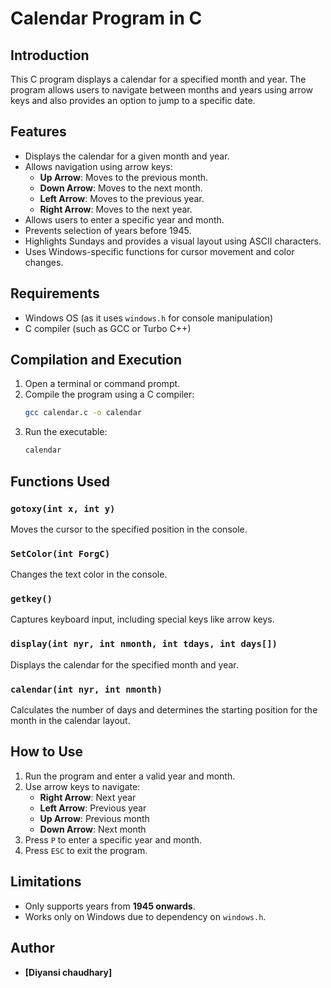 # Calendar Program in C

## Introduction
This C program displays a calendar for a specified month and year. The program allows users to navigate between months and years using arrow keys and also provides an option to jump to a specific date.

## Features
- Displays the calendar for a given month and year.
- Allows navigation using arrow keys:
  - **Up Arrow**: Moves to the previous month.
  - **Down Arrow**: Moves to the next month.
  - **Left Arrow**: Moves to the previous year.
  - **Right Arrow**: Moves to the next year.
- Allows users to enter a specific year and month.
- Prevents selection of years before 1945.
- Highlights Sundays and provides a visual layout using ASCII characters.
- Uses Windows-specific functions for cursor movement and color changes.

## Requirements
- Windows OS (as it uses `windows.h` for console manipulation)
- C compiler (such as GCC or Turbo C++)

## Compilation and Execution
1. Open a terminal or command prompt.
2. Compile the program using a C compiler:
   ```bash
   gcc calendar.c -o calendar
   ```
3. Run the executable:
   ```bash
   calendar
   ```

## Functions Used
### `gotoxy(int x, int y)`
Moves the cursor to the specified position in the console.

### `SetColor(int ForgC)`
Changes the text color in the console.

### `getkey()`
Captures keyboard input, including special keys like arrow keys.

### `display(int nyr, int nmonth, int tdays, int days[])`
Displays the calendar for the specified month and year.

### `calendar(int nyr, int nmonth)`
Calculates the number of days and determines the starting position for the month in the calendar layout.

## How to Use
1. Run the program and enter a valid year and month.
2. Use arrow keys to navigate:
   - **Right Arrow**: Next year
   - **Left Arrow**: Previous year
   - **Up Arrow**: Previous month
   - **Down Arrow**: Next month
3. Press `P` to enter a specific year and month.
4. Press `ESC` to exit the program.

## Limitations
- Only supports years from **1945 onwards**.
- Works only on Windows due to dependency on `windows.h`.

## Author
- **[Diyansi chaudhary]**

